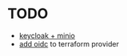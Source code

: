 # TODO

* [keycloak + minio](https://github.com/minio/minio/blob/master/docs/sts/keycloak.md)
* [add oidc](https://github.com/aminueza/terraform-provider-minio/tree/master/minio) to terraform provider